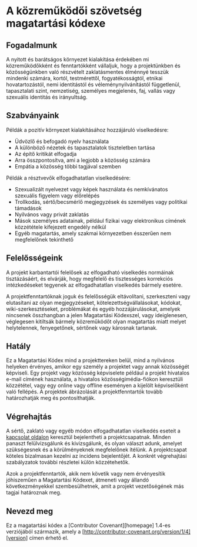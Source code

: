 # A közreműködői szövetség magatartási kódexe

## Fogadalmunk

A nyitott és barátságos környezet kialakítása érdekében mi közreműködőkként és fenntartókként vállaljuk, hogy a projektünkben és közösségünkben való részvételt zaklatásmentes élménnyé tesszük mindenki számára, kortól, testmérettől, fogyatékosságtól, etnikai hovatartozástól, nemi identitástól és véleménynyilvánítástól függetlenül, tapasztalati szint, nemzetiség, személyes megjelenés, faj, vallás vagy szexuális identitás és irányultság.

## Szabványaink

Példák a pozitív környezet kialakításához hozzájáruló viselkedésre:

* Üdvözlő és befogadó nyelv használata
* A különböző nézetek és tapasztalatok tiszteletben tartása
* Az építő kritikát elfogadja
* Arra összpontosítva, ami a legjobb a közösség számára
* Empátia a közösség többi tagjával szemben

Példák a résztvevők elfogadhatatlan viselkedésére:

* Szexualizált nyelvezet vagy képek használata és nemkívánatos szexuális figyelem vagy előrelépés
* Trollkodás, sértő/becsmérlő megjegyzések és személyes vagy politikai támadások
* Nyilvános vagy privát zaklatás
* Mások személyes adatainak, például fizikai vagy elektronikus címének közzététele kifejezett engedély nélkül
* Egyéb magatartás, amely szakmai környezetben ésszerűen nem megfelelőnek tekinthető

## Felelősségeink

A projekt karbantartói felelősek az elfogadható viselkedés normáinak tisztázásáért, és elvárják, hogy megfelelő és tisztességes korrekciós intézkedéseket tegyenek az elfogadhatatlan viselkedés bármely esetére.

A projektfenntartóknak joguk és felelősségük eltávolítani, szerkeszteni vagy elutasítani az olyan megjegyzéseket, kötelezettségvállalásokat, kódokat, wiki-szerkesztéseket, problémákat és egyéb hozzájárulásokat, amelyek nincsenek összhangban a jelen Magatartási Kódexszel, vagy ideiglenesen, véglegesen kitiltsák bármely közreműködőt olyan magatartás miatt melyet helytelennek, fenyegetőnek, sértőnek vagy károsnak tartanak.

## Hatály

Ez a Magatartási Kódex mind a projekttereken belül, mind a nyilvános helyeken érvényes, amikor egy személy a projektet vagy annak közösségét képviseli. Egy projekt vagy közösség képviselete például a projekt hivatalos e-mail címének használata, a hivatalos közösségimédia-fiókon keresztüli közzététel, vagy egy online vagy offline eseményen a kijelölt képviselőként való fellépés. A projektek ábrázolását a projektfenntartók tovább határozhatják meg és pontosíthatják.

## Végrehajtás

A sértő, zaklató vagy egyéb módon elfogadhatatlan viselkedés eseteit a [kapcsolat oldalon](https://discord.tigerweb.hu/contact) keresztül bejelentheti a projektcsapatnak. Minden panaszt felülvizsgálunk és kivizsgálunk, és olyan választ adunk, amelyet szükségesnek és a körülményeknek megfelelőnek ítélünk. A projektcsapat köteles bizalmasan kezelni az incidens bejelentőjét. A konkrét végrehajtási szabályzatok további részletei külön közzétehetők.

Azok a projektfenntartók, akik nem követik vagy nem érvényesítik jóhiszeműen a Magatartási Kódexet, átmeneti vagy állandó következményekkel szembesülhetnek, amit a projekt vezetőségének más tagjai határoznak meg.

## Nevezd meg

Ez a magatartási kódex a [Contributor Covenant][homepage] 1.4-es verziójából származik, amely a [http://contributor-covenant.org/version/1/4][version] címen érhető el.

[honlap]: http://contributor-covenant.org
[verzió]: http://contributor-covenant.org/version/1/4/